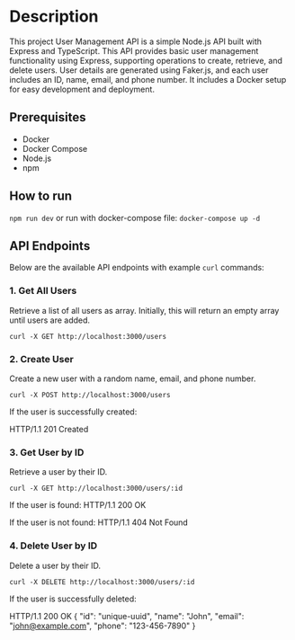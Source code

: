 # Description

This project User Management API is a simple Node.js API built with Express and TypeScript.
This API provides basic user management functionality using Express, supporting operations to create, retrieve, and delete users. User details are generated using Faker.js, and each user includes an ID, name, email, and phone number.
It includes a Docker setup for easy development and deployment.

## Prerequisites
- Docker
- Docker Compose
- Node.js
- npm

## How to run
```npm run dev```
or run with docker-compose file: 
```docker-compose up -d```

## API Endpoints

Below are the available API endpoints with example `curl` commands:

### 1. Get All Users
Retrieve a list of all users as array. Initially, this will return an empty array until users are added.

```curl -X GET http://localhost:3000/users```

### 2. Create User
Create a new user with a random name, email, and phone number.

```curl -X POST http://localhost:3000/users```

If the user is successfully created:

HTTP/1.1 201 Created

### 3. Get User by ID
Retrieve a user by their ID.

```curl -X GET http://localhost:3000/users/:id```

If the user is found:
HTTP/1.1 200 OK

If the user is not found:
HTTP/1.1 404 Not Found

### 4. Delete User by ID
Delete a user by their ID.

```curl -X DELETE http://localhost:3000/users/:id```

If the user is successfully deleted:

HTTP/1.1 200 OK
{
"id": "unique-uuid",
"name": "John",
"email": "john@example.com",
"phone": "123-456-7890"
}

